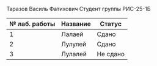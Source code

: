 Таразов Василь Фатихович
Студент группы РИС-25-1Б

|№ лаб. работы | Название | Статус |
|-|----|---|
|1|Лалаей|Сдано|
|2|Лулулей|Сдано|
|3|Лулалей|Не сдано| 

